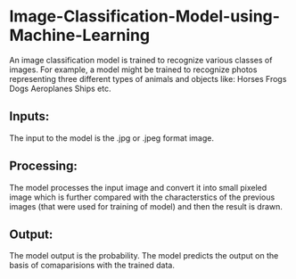 # Image-Classification-Model-using-Machine-Learning
An image classification model is trained to recognize various classes of images. For example, a model might be trained to recognize photos representing three different types of animals and objects like: 
Horses
Frogs
Dogs
Aeroplanes
Ships etc.
## Inputs:
The input to the model is the .jpg or .jpeg format image.

## Processing:
The model processes the input image and convert it into small pixeled image which is further compared with the characterstics of the
previous images (that were used for training of model) and then the result is drawn.

## Output:
The model output is the probability. The model predicts the output on the basis of comaparisions with the trained data.

